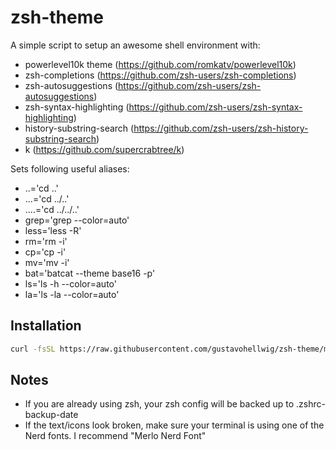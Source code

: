 # zsh-theme
A simple script to setup an awesome shell environment with:
* powerlevel10k theme (https://github.com/romkatv/powerlevel10k)
* zsh-completions (https://github.com/zsh-users/zsh-completions)
* zsh-autosuggestions (https://github.com/zsh-users/zsh-autosuggestions)
* zsh-syntax-highlighting (https://github.com/zsh-users/zsh-syntax-highlighting)
* history-substring-search (https://github.com/zsh-users/zsh-history-substring-search)
* k (https://github.com/supercrabtree/k)

Sets following useful aliases:
* ..='cd ..'
* ...='cd ../..'
* ....='cd ../../..'
* grep='grep --color=auto'
* less='less -R'
* rm='rm -i'
* cp='cp -i'
* mv='mv -i'
* bat='batcat --theme base16 -p'
* ls='ls -h --color=auto'
* la='ls -la --color=auto'

## Installation

``` bash
curl -fsSL https://raw.githubusercontent.com/gustavohellwig/zsh-theme/main/zsh-theme.sh | bash
```

## Notes
* If you are already using zsh, your zsh config will be backed up to .zshrc-backup-date
* If the text/icons look broken, make sure your terminal is using one of the Nerd fonts. I recommend "Merlo Nerd Font"
